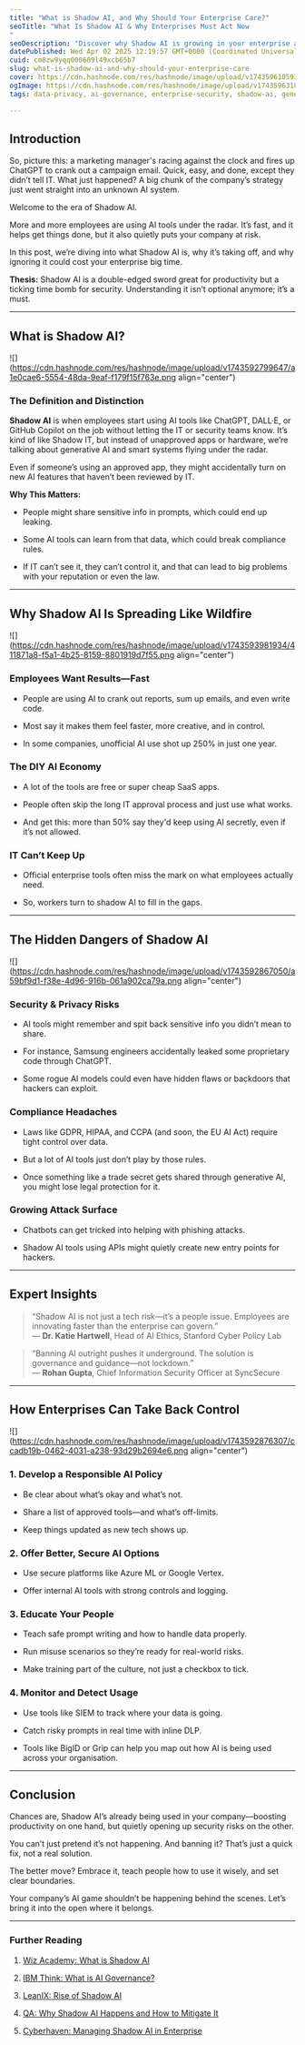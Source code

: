 ```yaml
---
title: "What is Shadow AI, and Why Should Your Enterprise Care?"
seoTitle: "What Is Shadow AI & Why Enterprises Must Act Now
"
seoDescription: "Discover why Shadow AI is growing in your enterprise and how to manage the risks while keeping productivity high."
datePublished: Wed Apr 02 2025 12:19:57 GMT+0000 (Coordinated Universal Time)
cuid: cm8zw9yqq000609l49xcb65b7
slug: what-is-shadow-ai-and-why-should-your-enterprise-care
cover: https://cdn.hashnode.com/res/hashnode/image/upload/v1743596105934/4c2ca896-7dd7-403d-bb5c-efa4bdb1a50f.jpeg
ogImage: https://cdn.hashnode.com/res/hashnode/image/upload/v1743596318674/601f88c2-9876-4773-9c68-00bc6604276d.jpeg
tags: data-privacy, ai-governance, enterprise-security, shadow-ai, generative-ai-risks, data-privacy-compliance

---
```


## Introduction

So, picture this: a marketing manager's racing against the clock and fires up ChatGPT to crank out a campaign email. Quick, easy, and done, except they didn’t tell IT. What just happened? A big chunk of the company’s strategy just went straight into an unknown AI system.

Welcome to the era of Shadow AI.

More and more employees are using AI tools under the radar. It’s fast, and it helps get things done, but it also quietly puts your company at risk.

In this post, we’re diving into what Shadow AI is, why it’s taking off, and why ignoring it could cost your enterprise big time.

**Thesis:** Shadow AI is a double-edged sword great for productivity but a ticking time bomb for security. Understanding it isn’t optional anymore; it’s a must.

---

## What is Shadow AI?

![](https://cdn.hashnode.com/res/hashnode/image/upload/v1743592799647/a1e0cae6-5554-48da-9eaf-f179f15f763e.png align="center")

### The Definition and Distinction

**Shadow AI** is when employees start using AI tools like ChatGPT, DALL·E, or GitHub Copilot on the job without letting the IT or security teams know. It’s kind of like Shadow IT, but instead of unapproved apps or hardware, we’re talking about generative AI and smart systems flying under the radar.

Even if someone’s using an approved app, they might accidentally turn on new AI features that haven’t been reviewed by IT.

**Why This Matters:**

* People might share sensitive info in prompts, which could end up leaking.
    
* Some AI tools can learn from that data, which could break compliance rules.
    
* If IT can’t see it, they can’t control it, and that can lead to big problems with your reputation or even the law.
    

---

## Why Shadow AI Is Spreading Like Wildfire

![](https://cdn.hashnode.com/res/hashnode/image/upload/v1743593981934/411871a8-f5a1-4b25-8159-8801919d7f55.png align="center")

### Employees Want Results—Fast

* People are using AI to crank out reports, sum up emails, and even write code.
    
* Most say it makes them feel faster, more creative, and in control.
    
* In some companies, unofficial AI use shot up 250% in just one year.
    

### The DIY AI Economy

* A lot of the tools are free or super cheap SaaS apps.
    
* People often skip the long IT approval process and just use what works.
    
* And get this: more than 50% say they'd keep using AI secretly, even if it’s not allowed.
    

### IT Can’t Keep Up

* Official enterprise tools often miss the mark on what employees actually need.
    
* So, workers turn to shadow AI to fill in the gaps.
    

---

## The Hidden Dangers of Shadow AI

![](https://cdn.hashnode.com/res/hashnode/image/upload/v1743592867050/a59bf9d1-f38e-4d96-916b-061a902ca79a.png align="center")

### Security & Privacy Risks

* AI tools might remember and spit back sensitive info you didn’t mean to share.
    
* For instance, Samsung engineers accidentally leaked some proprietary code through ChatGPT.
    
* Some rogue AI models could even have hidden flaws or backdoors that hackers can exploit.
    

### Compliance Headaches

* Laws like GDPR, HIPAA, and CCPA (and soon, the EU AI Act) require tight control over data.
    
* But a lot of AI tools just don’t play by those rules.
    
* Once something like a trade secret gets shared through generative AI, you might lose legal protection for it.
    

### Growing Attack Surface

* Chatbots can get tricked into helping with phishing attacks.
    
* Shadow AI tools using APIs might quietly create new entry points for hackers.
    

---

## Expert Insights

> “Shadow AI is not just a tech risk—it’s a people issue. Employees are innovating faster than the enterprise can govern.”  
> — **Dr. Katie Hartwell**, Head of AI Ethics, Stanford Cyber Policy Lab

> “Banning AI outright pushes it underground. The solution is governance and guidance—not lockdown.”  
> — **Rohan Gupta**, Chief Information Security Officer at SyncSecure

---

## How Enterprises Can Take Back Control

![](https://cdn.hashnode.com/res/hashnode/image/upload/v1743592876307/ccadb19b-0462-4031-a238-93d29b2694e6.png align="center")

### 1\. Develop a Responsible AI Policy

* Be clear about what’s okay and what’s not.
    
* Share a list of approved tools—and what’s off-limits.
    
* Keep things updated as new tech shows up.
    

### 2\. Offer Better, Secure AI Options

* Use secure platforms like Azure ML or Google Vertex.
    
* Offer internal AI tools with strong controls and logging.
    

### 3\. Educate Your People

* Teach safe prompt writing and how to handle data properly.
    
* Run misuse scenarios so they’re ready for real-world risks.
    
* Make training part of the culture, not just a checkbox to tick.
    

### 4\. Monitor and Detect Usage

* Use tools like SIEM to track where your data is going.
    
* Catch risky prompts in real time with inline DLP.
    
* Tools like BigID or Grip can help you map out how AI is being used across your organisation.
    

---

## Conclusion

Chances are, Shadow AI’s already being used in your company—boosting productivity on one hand, but quietly opening up security risks on the other.

You can’t just pretend it’s not happening. And banning it? That’s just a quick fix, not a real solution.

The better move? Embrace it, teach people how to use it wisely, and set clear boundaries.

Your company’s AI game shouldn’t be happening behind the scenes. Let’s bring it into the open where it belongs.

---

### Further Reading

1. [Wiz Academy: What is Shadow AI](https://www.wiz.io/academy/shadow-ai)
    
2. [IBM Think: What is AI Governance?](https://www.ibm.com/think/topics/ai-governance)
    
3. [LeanIX: Rise of Shadow AI](https://www.leanix.net/en/blog/rise-shadow-ai)
    
4. [QA: Why Shadow AI Happens and How to Mitigate It](https://www.qa.com/resources/blog/shadow-ai-why-it-happens-and-how-to-mitigate-the-risks/)
    
5. [Cyberhaven: Managing Shadow AI in Enterprise](https://www.cyberhaven.com/blog/managing-shadow-ai-best-practices-for-enterprise-security)